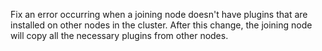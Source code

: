 Fix an error occurring when a joining node doesn't have plugins that are installed on other nodes in the cluster.
After this change, the joining node will copy all the necessary plugins from other nodes.
